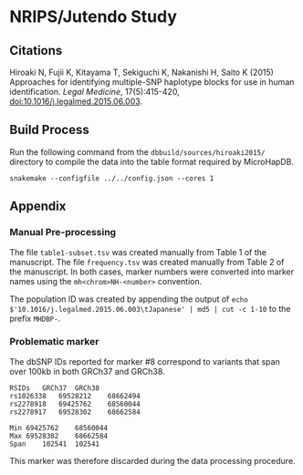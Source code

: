 # NRIPS/Jutendo Study

## Citations

Hiroaki N, Fujii K, Kitayama T, Sekiguchi K, Nakanishi H, Saito K (2015) Approaches for identifying multiple-SNP haplotype blocks for use in human identification. *Legal Medicine*, 17(5):415-420, [doi:10.1016/j.legalmed.2015.06.003](https://doi.org/10.1016/j.legalmed.2015.06.003).

## Build Process

Run the following command from the `dbbuild/sources/hiroaki2015/` directory to compile the data into the table format required by MicroHapDB.

```
snakemake --configfile ../../config.json --cores 1
```


## Appendix

### Manual Pre-processing

The file `table1-subset.tsv` was created manually from Table 1 of the manuscript.
The file `frequency.tsv` was created manually from Table 2 of the manuscript.
In both cases, marker numbers were converted into marker names using the `mh<chrom>NH-<number>` convention.

The population ID was created by appending the output of `echo $'10.1016/j.legalmed.2015.06.003\tJapanese' | md5 | cut -c 1-10` to the prefix `MHDBP-`.

### Problematic marker

The dbSNP IDs reported for marker #8 correspond to variants that span over 100kb in both GRCh37 and GRCh38.

```
RSIDs	GRCh37	GRCh38
rs1026338	69528212	68662494
rs2278918	69425762	68560044
rs2278917	69528302	68662584
		
Min	69425762	68560044
Max	69528302	68662584
Span	102541	102541
```

This marker was therefore discarded during the data processing procedure.
